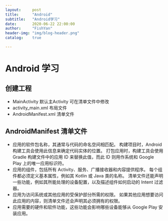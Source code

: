```yaml
---
layout:     post
title:      "Android"
subtitle:   "Android学习"
date:       2020-06-22 22:00:00
author:     "FishYan"
header-img: "img/blog-header.png" 
catalog:    true

---
```


# Android 学习

## 创建工程
- MainActivity 默认主Activity 可在清单文件中修改
- activity_main.xml 布局文件
- AndroidManifest.xml 清单文件
  
## AndroidManifest 清单文件
- 应用的软件包名称，其通常与代码的命名空间相匹配。 构建项目时，Android 构建工具会使用此信息来确定代码实体的位置。 打包应用时，构建工具会使用 Gradle 构建文件中的应用 ID 来替换此值，而此 ID 则用作系统和 Google Play 上的唯一应用标识符。
- 应用的组件，包括所有 Activity、服务、广播接收器和内容提供程序。 每个组件都必须定义基本属性，例如其 Kotlin 或 Java 类的名称。 清单文件还能声明一些功能，例如其所能处理的设备配置，以及描述组件如何启动的 Intent 过滤器。
- 应用为访问系统或其他应用的受保护部分所需的权限。 如果其他应用想要访问此应用的内容，则清单文件还会声明其必须拥有的权限。
- 应用需要的硬件和软件功能，这些功能会影响哪些设备能够从 Google Play 安装应用。